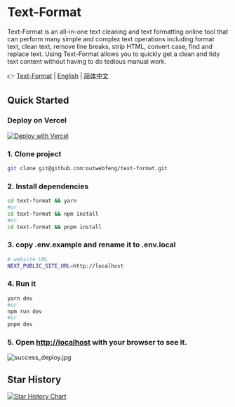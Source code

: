 # Text-Format
Text-Format is an all-in-one text cleaning and text formatting online tool that can perform many simple and complex text operations including format text, clean text, remove line breaks, strip HTML, convert case, find and replace text. Using Text-Format allows you to quickly get a clean and tidy text content without having to do tedious manual work.

👉 [Text-Format](https://text-format.com) | [English](https://github.com/outwebfeng/text-format/blob/main/README.md)  | [简体中文](https://github.com/outwebfeng/text-format/blob/main/README.zh-CN.md) 


## Quick Started

### Deploy on Vercel
[![Deploy with Vercel](https://vercel.com/button)](https://vercel.com/new/clone?repository-url=https%3A%2F%2Fgithub.com%2FSoraWebui%2FSoraWebui%2Ftree%2Flogin&project-name=SoraWebui&repository-name=SoraWebui&external-id=https%3A%2F%2Fgithub.com%2FSoraWebui%2FSoraWebui%2Ftree%2Flogin)

### 1. Clone project

```bash
git clone git@github.com:outwebfeng/text-format.git
```

### 2. Install dependencies

```bash
cd text-format && yarn
#or
cd text-format && npm install
#or
cd text-format && pnpm install
```

### 3. copy .env.example and rename it to .env.local

```bash
# website URL
NEXT_PUBLIC_SITE_URL=http://localhost

```

### 4. Run it

```bash
yarn dev
#or
npm run dev
#or
pnpm dev
```

### 5. Open [http://localhost](http://localhost) with your browser to see it.
![success_deploy.jpg](https://text-format.com/success_deploy.jpg)



## Star History

[![Star History Chart](https://api.star-history.com/svg?repos=outwebfeng/text-format&type=Date)](https://star-history.com/#outwebfeng/text-format&Date)
